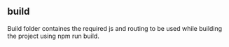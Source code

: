 ## build

Build folder containes the required js and routing to be used while building the project using npm run build.
